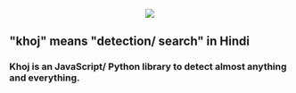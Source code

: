<p align="center">
  <img src="https://user-images.githubusercontent.com/14239185/62234762-55a8ba00-b399-11e9-9a68-645855f6d86b.png">
</p>

## "khoj" means "detection/ search" in Hindi

### Khoj is an JavaScript/ Python library to detect almost anything and everything. 
